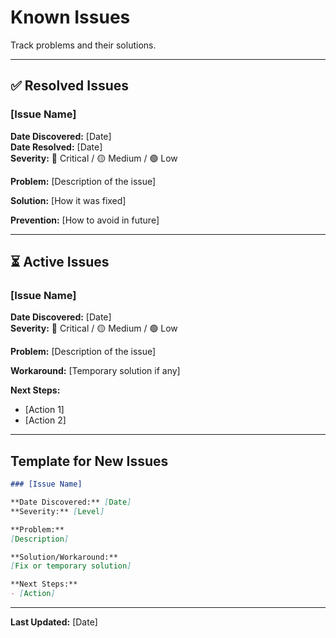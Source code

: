 # Known Issues

Track problems and their solutions.

---

## ✅ Resolved Issues

### [Issue Name]

**Date Discovered:** [Date]  
**Date Resolved:** [Date]  
**Severity:** 🔴 Critical / 🟡 Medium / 🟢 Low

**Problem:**
[Description of the issue]

**Solution:**
[How it was fixed]

**Prevention:**
[How to avoid in future]

---

## ⏳ Active Issues

### [Issue Name]

**Date Discovered:** [Date]  
**Severity:** 🔴 Critical / 🟡 Medium / 🟢 Low

**Problem:**
[Description of the issue]

**Workaround:**
[Temporary solution if any]

**Next Steps:**
- [Action 1]
- [Action 2]

---

## Template for New Issues

```markdown
### [Issue Name]

**Date Discovered:** [Date]  
**Severity:** [Level]

**Problem:**
[Description]

**Solution/Workaround:**
[Fix or temporary solution]

**Next Steps:**
- [Action]
```

---

**Last Updated:** [Date]
